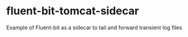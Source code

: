 # fluent-bit-tomcat-sidecar
Example of Fluent-bit as a sidecar to tail and forward transient log files
